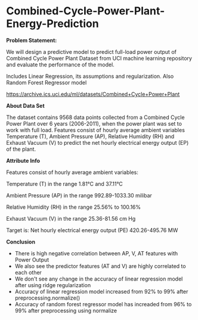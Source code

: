 # Combined-Cycle-Power-Plant-Energy-Prediction

**Problem Statement:**

We will design a predictive model to predict full-load power output of Combined Cycle Power Plant Dataset from UCI machine learning repository and evaluate the performance of the model.

Includes Linear Regression, its assumptions and regularization. Also Random Forest Regressor model

https://archive.ics.uci.edu/ml/datasets/Combined+Cycle+Power+Plant

**About Data Set**

The dataset contains 9568 data points collected from a Combined Cycle Power Plant over 6 years (2006-2011), when the power plant was set to work with full load. Features consist of hourly average ambient variables Temperature (T), Ambient Pressure (AP), Relative Humidity (RH) and Exhaust Vacuum (V) to predict the net hourly electrical energy output (EP) of the plant.

**Attribute Info**

Features consist of hourly average ambient variables:

Temperature (T) in the range 1.81°C and 37.11°C

Ambient Pressure (AP) in the range 992.89-1033.30 milibar

Relative Humidity (RH) in the range 25.56% to 100.16%

Exhaust Vacuum (V) in the range 25.36-81.56 cm Hg

Target is:
Net hourly electrical energy output (PE) 420.26-495.76 MW

**Conclusion**

* There is high negative correlation between AP, V, AT features with Power Output
* We also see the predictor features (AT and V) are highly correlated to each other
* We don't see any change in the accuracy of linear regression model after using ridge regularization
* Accuracy of linear regression model increased from 92% to 99% after preprocessing.normalize()
* Accuracy of random forest regressor model has increaded from 96% to 99% after preprocessing using normalize
